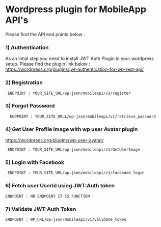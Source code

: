 # Wordpress plugin for MobileApp API's

Please find the API end points below : </br>

### 1) Authentication  </br>
   As an intial step you need to install JWT Auth Plugin in your wordpress setup. Please find the plugin link below : </br>
    https://wordpress.org/plugins/jwt-authentication-for-wp-rest-api/</br>
 
### 2) Registration </br> 
 ```
  ENDPOINT : YOUR_SITE_URL/wp-json/mobileapi/v1/register 
  ```
### 3) Forgot Password </br>
 ```
   ENDPOINT : YOUR_SITE_URLL/wp-json/mobileapi/v1/retrieve_password
   ```
   
### 4) Get User Profile image with wp user Avatar plugin </br>
 https://wordpress.org/plugins/wp-user-avatar/ 

 ```
  ENDPOINT : YOUR_SITE_URL/wp-json/mobileapi/v1/GetUserImage
  ```
  
### 5) Login with Facebook</br>
 ```
  ENDPOINT : YOUR_SITE_URL/wp-json/mobileapi/v1/facebook_login
  ```
  
### 6) Fetch user UserId using JWT:Auth token</br> 
 
 ```
 ENDPOINT : NO ENDPOINT IT IS FUNCTION
 ```
 
### 7) Validate JWT:Auth Token</br>
 ```
 ENDPOINT : WP_URL/wp-json/mobileapi/v1/validate_token
 ```
 

